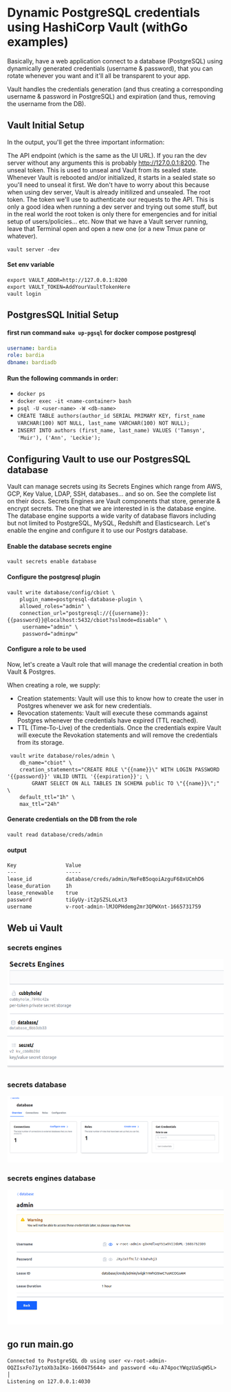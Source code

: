 # Dynamic PostgreSQL credentials using HashiCorp Vault (withGo examples)

Basically, have a web application connect to a database (PostgreSQL) using dynamically generated credentials (username & password), that you can rotate whenever you want and it'll all be transparent to your app.

Vault handles the credentials generation (and thus creating a corresponding username & password in PostgreSQL) and expiration (and thus, removing the username from the DB).

## Vault Initial Setup
In the output, you'll get the three important information:

The API endpoint (which is the same as the UI URL). If you ran the dev server without any arguments this is probably http://127.0.0.1:8200.
The unseal token. This is used to unseal and Vault from its sealed state. Whenever Vault is rebooted and/or initialized, it starts in a sealed state so you'll need to unseal it first. We don't have to worry about this because when using dev server, Vault is already initilized and unsealed.
The root token. The token we'll use to authenticate our requests to the API. This is only a good idea when running a dev server and trying out some stuff, but in the real world the root token is only there for emergencies and for initial setup of users/policies... etc.
Now that we have a Vault server running, leave that Terminal open and open a new one (or a new Tmux pane or whatever).

```shell
vault server -dev
```

#### Set env variable
```shell
export VAULT_ADDR=http://127.0.0.1:8200
export VAULT_TOKEN=AddYourVaultTokenHere
vault login
```

## PostgresSQL Initial Setup
#### first run command ```make up-pgsql``` for docker compose postgresql
```yaml
username: bardia
role: bardia
dbname: bardiadb
```
#### Run the following commands in order:
* ```docker ps```
* ```docker exec -it <name-container> bash```
* ```psql -U <user-name> -W <db-name>```
* ```CREATE TABLE authors(author_id SERIAL PRIMARY KEY, first_name VARCHAR(100) NOT NULL, last_name VARCHAR(100) NOT NULL);```
* ```INSERT INTO authors (first_name, last_name) VALUES ('Tamsyn', 'Muir'), ('Ann', 'Leckie');```

## Configuring Vault to use our PostgresSQL database
Vault can manage secrets using its Secrets Engines which range from AWS, GCP, Key Value, LDAP, SSH, databases... and so on. See the complete list on their docs.
Secrets Engines are Vault components that store, generate & encrypt secrets. The one that we are interested in is the database engine.
The database engine supports a wide varity of database flavors including but not limited to PostgreSQL, MySQL, Redshift and Elasticsearch.
Let's enable the engine and configure it to use our Postgrs database.

#### Enable the database secrets engine
```shell
vault secrets enable database
```
#### Configure the postgresql plugin
```shell
vault write database/config/cbiot \
    plugin_name=postgresql-database-plugin \
    allowed_roles="admin" \
    connection_url="postgresql://{{username}}:{{password}}@localhost:5432/cbiot?sslmode=disable" \
     username="admin" \
     password="adminpw"
```
#### Configure a role to be used
Now, let's create a Vault role that will manage the credential creation in both Vault & Postgres.

When creating a role, we supply:

* Creation statements: Vault will use this to know how to create the user in Postgres whenever we ask for new credentials.
* Revocation statements: Vault will execute these commands against Postgres whenever the credentials have expired (TTL reached).
* TTL (Time-To-Live) of the credentials. Once the credentials expire Vault will execute the Revokation statements and will remove the credentials from its storage.
```shell
 vault write database/roles/admin \
    db_name="cbiot" \
    creation_statements="CREATE ROLE \"{{name}}\" WITH LOGIN PASSWORD '{{password}}' VALID UNTIL '{{expiration}}'; \
        GRANT SELECT ON ALL TABLES IN SCHEMA public TO \"{{name}}\";" \
    default_ttl="1h" \
    max_ttl="24h"
```
#### Generate credentials on the DB from the role
```shell
vault read database/creds/admin
```
#### output
```shell
Key                Value
---                -----
lease_id           database/creds/admin/NeFeB5oqoiAzguF68xUCmhD6
lease_duration     1h
lease_renewable    true
password           tiGyUy-it2pSZSLoLxt3
username           v-root-admin-lMJOPHdemg2mr3QPWXnt-1665731759
```
## Web ui Vault
### secrets engines
<img src="screenshot/1.png">

### secrets database
<img src="screenshot/2.png">

### secrets engines database
<img src="screenshot/3.png">

## go run main.go
```
Connected to PostgreSQL db using user <v-root-admin-OQZIsxFo71ytoXb3aIKo-1660475644> and password <4u-A74pocYWqzUaSqW5L>                                                                     │
Listening on 127.0.0.1:4030
```